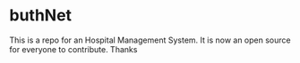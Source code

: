 # buthNet
This is a repo for an Hospital Management System. It is now an open source for everyone to contribute. Thanks
